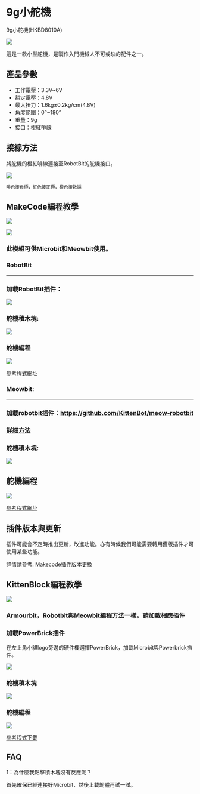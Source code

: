 # 9g小舵機

9g小舵機(HKBD8010A)

![](./images/9gservo.png)

這是一款小型舵機，是製作入門機械人不可或缺的配件之一。

## 產品參數

- 工作電壓：3.3V~6V
- 額定電壓：4.8V
- 最大扭力：1.6kg±0.2kg/cm(4.8V)
- 角度範圍：0°~180°
- 重量：9g
- 接口：橙紅啡線

## 接線方法

將舵機的橙紅啡線連接至RobotBit的舵機接口。

![](./images/9gservo_con.png)

    啡色接負極，紅色接正極，橙色接數據

## MakeCode編程教學

![](./images/mcbanner.png)

![](../meowbit/images/acbanner.png)

### 此模組可供Microbit和Meowbit使用。

### RobotBit

---

### 加載RobotBit插件：

![](./images/robotbitExtension.png)

### 舵機積木塊:

![](./images/9gservo_block.png)

### 舵機編程

![](./images/9gservo_code.png)

[參考程式網址](https://makecode.microbit.org/_XkbgVe1cjV9A)

### Meowbit:

---

### 加載robotbit插件：https://github.com/KittenBot/meow-robotbit

### [詳細方法](../Makecode/powerBrickMC)

### 舵機積木塊:

![](../motors/images/9gservo_block.png)

## 舵機編程

![](../motors/images/9gservo_code_meow.png)

[參考程式網址](https://makecode.com/_bg8TEK38jP6a)

## 插件版本與更新

插件可能會不定時推出更新，改進功能。亦有時候我們可能需要轉用舊版插件才可使用某些功能。

詳情請參考: [Makecode插件版本更換](../Makecode/makecode_extensionUpdate)

## KittenBlock編程教學

![](./images/kbbanner.png)

### Armourbit，Robotbit與Meowbit編程方法一樣，請加載相應插件

### 加載PowerBrick插件

在左上角小貓logo旁邊的硬件欄選擇PowerBrick，加載Microbit與Powerbrick插件。

![](./kbimages/addextension.png)

### 舵機積木塊

![](./kbimages/kbservoblocks.png)

### 舵機編程

![](./kbimages/kbservo.png)

[參考程式下載](https://bit.ly/PowerbrickM12_01sb3)

## FAQ

1：為什麼我點擊積木塊沒有反應呢？

首先確保已經連接好Microbit，然後上載韌體再試一試。